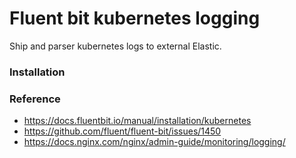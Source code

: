 # Fluent bit kubernetes logging 

Ship and parser kubernetes logs to external Elastic.

### Installation


### Reference

- https://docs.fluentbit.io/manual/installation/kubernetes
- https://github.com/fluent/fluent-bit/issues/1450
- https://docs.nginx.com/nginx/admin-guide/monitoring/logging/